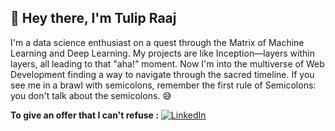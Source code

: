 



## 👋 Hey there, I'm Tulip Raaj

I'm a data science enthusiast on a quest through the Matrix of Machine Learning and Deep Learning. My projects are like Inception—layers within layers, all leading to that "aha!" moment. Now I'm into the multiverse of Web Development finding a way to navigate through the sacred timeline. If you see me in a brawl with semicolons, remember the first rule of Semicolons: you don't talk about the semicolons. 😅 

**To give an offer that I can't refuse :**
  [![LinkedIn](https://img.shields.io/badge/LinkedIn-0077B5?style=for-the-badge&logo=linkedin&logoColor=white)](https://www.linkedin.com/in/tulip-raaj-k-405400239/)
  

